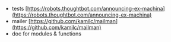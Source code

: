* tests [https://robots.thoughtbot.com/announcing-ex-machina](https://robots.thoughtbot.com/announcing-ex-machina)
* mailer [https://github.com/kamilc/mailman](https://github.com/kamilc/mailman)
* doc for modules & functions
